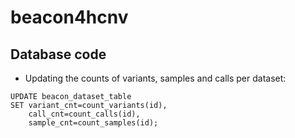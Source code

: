 # beacon4hcnv

## Database code
 * Updating the counts of variants, samples and calls per dataset:
```
UPDATE beacon_dataset_table
SET variant_cnt=count_variants(id),
    call_cnt=count_calls(id),
    sample_cnt=count_samples(id);
```
